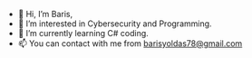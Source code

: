 - 👋 Hi, I’m Baris,
- 👀 I’m interested in Cybersecurity and Programming.
- 🌱 I’m currently learning C# coding.
- 📫 You can contact with me from  barisyoldas78@gmail.com

<!---
Byyoldas/Byyoldas is a ✨ special ✨ repository because its `README.md` (this file) appears on your GitHub profile.
You can click the Preview link to take a look at your changes.
--->
